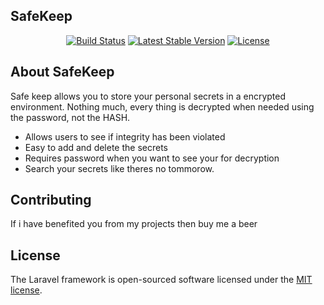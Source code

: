 <span class="p-2"><b>Safe</b>Keep</span>
---
<p align="center">
<a href="#"><img src="https://travis-ci.org/laravel/framework.svg" alt="Build Status"></a>
<a href="#"><img src="https://img.shields.io/packagist/v/laravel/framework" alt="Latest Stable Version"></a>
<a href="https://packagist.org/packages/laravel/framework"><img src="https://img.shields.io/packagist/l/laravel/framework" alt="License"></a>
</p>

## About SafeKeep

Safe keep allows you to store your personal secrets in a encrypted environment. Nothing much, every thing is decrypted when needed using the password, not the HASH.
- Allows users to see if integrity has been violated
- Easy to add and delete the secrets
- Requires password when you want to see your for decryption
- Search your secrets like theres no tommorow.



## Contributing
If i have benefited you from my projects then buy me a beer



## License

The Laravel framework is open-sourced software licensed under the [MIT license](https://opensource.org/licenses/MIT).
